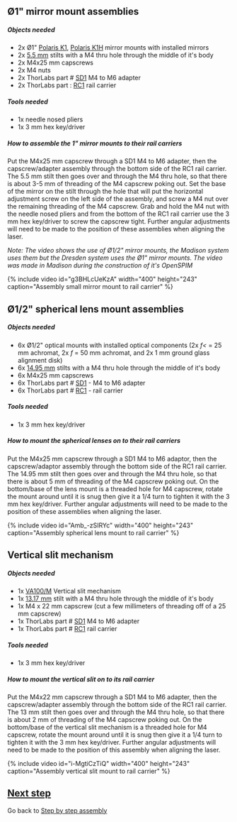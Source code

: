 ---
---
## Ø1" mirror mount assemblies

##### Objects needed

  - 2x Ø1" [Polaris K1](https://wwww.thorlabs.com/thorProduct.cfm?partNumber=POLARIS-K1), [Polaris K1H](https://www.thorlabs.com/thorProduct.cfm?partNumber=POLARIS-K1-H) mirror mounts with installed mirrors
  - 2x [5.5 mm](https://openspim.org/documents/Mirror_rail-carrier_stilt_5-5mm.PDF) stilts with a M4 thru hole through the middle of it's body
  - 2x M4x25 mm capscrews
  - 2x M4 nuts
  - 2x ThorLabs part # [SD1](https://www.thorlabs.de/thorProduct.cfm?partNumber=SD1) M4 to M6 adapter
  - 2x ThorLabs part : [RC1](https://www.thorlabs.de/thorProduct.cfm?partNumber=RC1) rail carrier

##### Tools needed

  - 1x needle nosed pliers
  - 1x 3 mm hex key/driver

##### How to assemble the 1" mirror mounts to their rail carriers

Put the M4x25 mm capscrew through a SD1 M4 to M6 adapter, then the capscrew/adapter assembly through the bottom side of the RC1 rail carrier. The 5.5 mm stilt then goes over and through the M4 thru hole, so that there is about 3-5 mm of threading of the M4 capscrew poking out. Set the base of the mirror on the stilt through the hole that will put the horizontal adjustment screw on the left side of the assembly, and screw a M4 nut over the remaining threading of the M4 capscrew. Grab and hold the M4 nut with the needle nosed pliers and from the bottom of the RC1 rail carrier use the 3 mm hex key/driver to screw the capscrew tight. Further angular adjustments will need to be made to the position of these assemblies when aligning the laser.

*Note: The video shows the use of Ø1/2" mirror mounts, the Madison system uses them but the Dresden system uses the Ø1" mirror mounts. The video was made in Madison during the construction of it's OpenSPIM*

{% include video id="g3BHLcUeKzA" width="400" height="243" caption="Assembly small mirror mount to rail carrier" %}

## Ø1/2" spherical lens mount assemblies

##### Objects needed

  - 6x Ø1/2" optical mounts with installed optical components (2x *f<* = 25 mm achromat, 2x *f* = 50 mm achromat, and 2x 1 mm ground glass alignment disk)
  - 6x [14.95 mm](https://openspim.org/documents/OpenSPIM_Stilt_1-2in-Lens.PDF) stilts with a M4 thru hole through the middle of it's body
  - 6x M4x25 mm capscrews
  - 6x ThorLabs part # [SD1](https://www.thorlabs.de/thorProduct.cfm?partNumber=SD1) - M4 to
    M6 adapter
  - 6x ThorLabs part # [RC1](https://www.thorlabs.de/thorProduct.cfm?partNumber=RC1) - rail carrier

##### Tools needed

  - 1x 3 mm hex key/driver

##### How to mount the spherical lenses on to their rail carriers

Put the M4x25 mm capscrew through a SD1 M4 to M6 adaptor, then the capscrew/adaptor assembly through the bottom side of the RC1 rail carrier. The 14.95 mm stilt then goes over and through the M4 thru hole, so that there is about 5 mm of threading of the M4 capscrew poking out. On the bottom/base of the lens mount is a threaded hole for M4 capscrew, rotate the mount around until it is snug then give it a 1/4 turn to tighten it with the 3 mm hex key/driver. Further angular adjustments will need to be made to the position of these assemblies when aligning the laser.

{% include video id="Amb_-zSIRYc" width="400" height="243" caption="Assembly spherical lens mount to rail carrier" %}

## Vertical slit mechanism

##### Objects needed

  - 1x [VA100/M](https://www.thorlabs.de/thorProduct.cfm?partNumber=VA100/M) Vertical slit mechanism
  - 1x [13.17 mm](https://openspim.org/documents/Vertical-slit_rail-carrier_stilt_13-17mm.PDF) stilt with a M4 thru hole through the middle of it's body
  - 1x M4 x 22 mm capscrew (cut a few millimeters of threading off of a 25 mm capscrew)
  - 1x ThorLabs part # [SD1](https://www.thorlabs.de/thorProduct.cfm?partNumber=SD1) M4 to M6 adapter
  - 1x ThorLabs part # [RC1](https://www.thorlabs.de/thorProduct.cfm?partNumber=RC1) rail carrier

##### Tools needed

  - 1x 3 mm hex key/driver

##### How to mount the vertical slit on to its rail carrier

Put the M4x22 mm capscrew through a SD1 M4 to M6 adapter, then the capscrew/adapter assembly through the bottom side of the RC1 rail carrier. The 13 mm stilt then goes over and through the M4 thru hole, so that there is about 2 mm of threading of the M4 capscrew poking out. On the bottom/base of the vertical slit mechanism is a threaded hole for M4 capscrew, rotate the mount around until it is snug then give it a 1/4 turn to tighten it with the 3 mm hex key/driver. Further angular adjustments will need to be made to the position of this assembly when aligning the laser.

{% include video id="i-MgtiCzTiQ" width="400" height="243" caption="Assembly vertical slit mount to rail carrier" %}

## [Next step](Install_illumination_axis_on_the_optical_breadboard_-_Part_1)

Go back to [Step by step assembly](Step_by_step_assembly)
